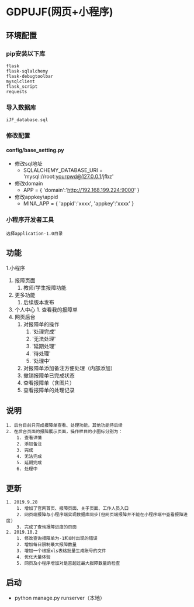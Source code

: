 # GDPUJF(网页+小程序)
## 环境配置

### pip安装以下库
    flask
    flask-sqlalchemy
    flask-debugtoolbar
    mysqlclient
    flask_script
    requests
    
### 导入数据库
    iJF_database.sql
    
### 修改配置
#### config/base_setting.py 
- 修改sql地址
    - SQLALCHEMY_DATABASE_URI = 'mysql://root:yourpwd@127.0.0.1/jfbz'
- 修改domain
    - APP = {
    'domain':'http://192.168.199.224:9000'
       }
 - 修改appkey\appid
    - MINA_APP = {
        'appid':'xxxx',
        'appkey':'xxxx'
      }
       
### 小程序开发者工具
    选择application-1.0目录
    
## 功能
1.小程序
   1. 报障页面
      1. 教师/学生报障功能
   2. 更多功能
      1. 后续版本发布
   3.  个人中心
      1. 查看我的报障单
2. 网页后台
    1. 对报障单的操作
       1. '处理完成'
       2. '无法处理'
       3. '延期处理'
       4. '待处理'
       5. '处理中'
    2. 对报障单添加备注方便处理（内部添加）
    3. 撤销报障单已完成状态
    4. 查看报障单（含图片）
    5. 查看报障单的处理记录
    
## 说明
    1. 后台目前只完成报障单查看、处理功能，其他功能待后续
    2. 在后台页面的报障展示页面，操作栏目的小图标分别为：
        1. 查看详情
        2. 添加备注
        3. 完成
        4. 无法完成
        5. 延期完成
        6. 处理中
        
## 更新
    1. 2019.9.28
        1. 增加了官网首页、报障页面、关于页面、工作人员入口
        2. 网页端报障与小程序端实现数据库同步(但网页端报障并不能在小程序端中查看报障进度)
        3. 完成了查询报障进度的页面
    2. 2019.10.2
        1. 修改查询报障单为-1和0时出现的错误
        2. 增加每日限制最大报障数量
        3. 增加一个根据xls表格批量生成账号的文件
        4. 优化大量体验
        5. 网页及小程序增加对是否超过最大报障数量的检查
    
## 启动
* python manage.py runserver（本地）


